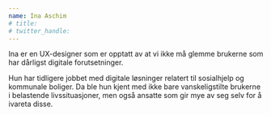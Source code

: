 ```yaml
---
name: Ina Aschim
# title: 
# twitter_handle: 
---
```

Ina er en UX-designer som er opptatt av at vi ikke må glemme brukerne som har dårligst digitale forutsetninger. 

Hun har tidligere jobbet med digitale løsninger relatert til sosialhjelp og kommunale boliger. Da ble hun kjent med ikke bare vanskeligstilte brukerne i belastende livssituasjoner, men også ansatte som gir mye av seg selv for å ivareta disse.
